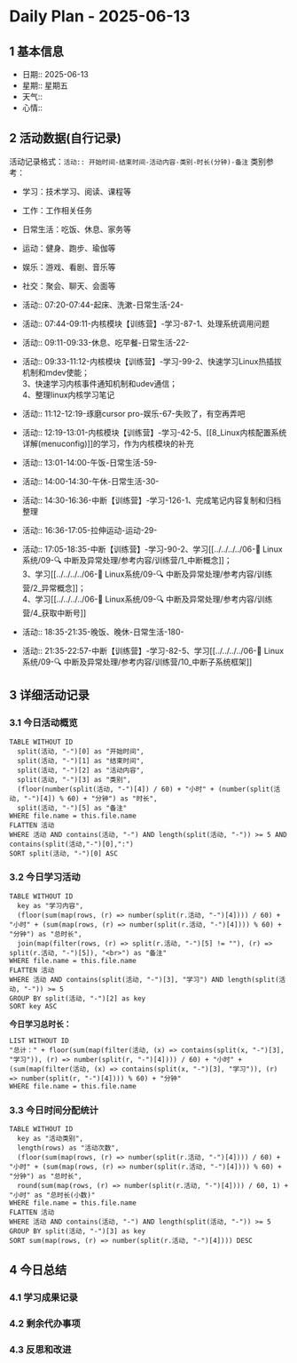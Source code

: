 # Daily Plan - 2025-06-13

## 1 基本信息

- 日期:: 2025-06-13
- 星期:: 星期五
- 天气::
- 心情::

## 2 活动数据(自行记录)
活动记录格式：`活动:: 开始时间-结束时间-活动内容-类别-时长(分钟)-备注`
类别参考：
- 学习：技术学习、阅读、课程等
- 工作：工作相关任务
- 日常生活：吃饭、休息、家务等
- 运动：健身、跑步、瑜伽等
- 娱乐：游戏、看剧、音乐等
- 社交：聚会、聊天、会面等

- 活动:: 07:20-07:44-起床、洗漱-日常生活-24-
- 活动:: 07:44-09:11-内核模块【训练营】-学习-87-1、处理系统调用问题
- 活动:: 09:11-09:33-休息、吃早餐-日常生活-22-
- 活动:: 09:33-11:12-内核模块【训练营】-学习-99-2、快速学习Linux热插拔机制和mdev使能；<br>3、快速学习内核事件通知机制和udev通信；<br>4、整理linux内核学习笔记
- 活动:: 11:12-12:19-琢磨cursor pro-娱乐-67-失败了，有空再弄吧
- 活动:: 12:19-13:01-内核模块【训练营】-学习-42-5、[[8_Linux内核配置系统详解(menuconfig)]]的学习，作为内核模块的补充
- 活动:: 13:01-14:00-午饭-日常生活-59-
- 活动:: 14:00-14:30-午休-日常生活-30-
- 活动:: 14:30-16:36-中断【训练营】-学习-126-1、完成笔记内容复制和归档整理
- 活动:: 16:36-17:05-拉伸运动-运动-29-
- 活动:: 17:05-18:35-中断【训练营】-学习-90-2、学习[[../../../../06-🐧 Linux系统/09-🔍 中断及异常处理/参考内容/训练营/1_中断概念]]；<br>3、学习[[../../../../06-🐧 Linux系统/09-🔍 中断及异常处理/参考内容/训练营/2_异常概念]]；<br>4、学习[[../../../../06-🐧 Linux系统/09-🔍 中断及异常处理/参考内容/训练营/4_获取中断号]]
- 活动:: 18:35-21:35-晚饭、晚休-日常生活-180-
- 活动:: 21:35-22:57-中断【训练营】-学习-82-5、学习[[../../../../06-🐧 Linux系统/09-🔍 中断及异常处理/参考内容/训练营/10_中断子系统框架]]


## 3 详细活动记录

### 3.1 今日活动概览

```dataview
TABLE WITHOUT ID
  split(活动, "-")[0] as "开始时间",
  split(活动, "-")[1] as "结束时间", 
  split(活动, "-")[2] as "活动内容",
  split(活动, "-")[3] as "类别",
  (floor(number(split(活动, "-")[4]) / 60) + "小时" + (number(split(活动, "-")[4]) % 60) + "分钟") as "时长",
  split(活动, "-")[5] as "备注"
WHERE file.name = this.file.name
FLATTEN 活动
WHERE 活动 AND contains(活动, "-") AND length(split(活动, "-")) >= 5 AND contains(split(活动,"-")[0],":")
SORT split(活动, "-")[0] ASC
```

### 3.2 今日学习活动

```dataview
TABLE WITHOUT ID
  key as "学习内容",
  (floor(sum(map(rows, (r) => number(split(r.活动, "-")[4]))) / 60) + "小时" + (sum(map(rows, (r) => number(split(r.活动, "-")[4]))) % 60) + "分钟") as "总时长",
  join(map(filter(rows, (r) => split(r.活动, "-")[5] != ""), (r) => split(r.活动, "-")[5]), "<br>") as "备注"
WHERE file.name = this.file.name
FLATTEN 活动
WHERE 活动 AND contains(split(活动, "-")[3], "学习") AND length(split(活动, "-")) >= 5
GROUP BY split(活动, "-")[2] as key
SORT key ASC

```

**今日学习总时长：**

```dataview
LIST WITHOUT ID
"总计：" + floor(sum(map(filter(活动, (x) => contains(split(x, "-")[3], "学习")), (r) => number(split(r, "-")[4]))) / 60) + "小时" + (sum(map(filter(活动, (x) => contains(split(x, "-")[3], "学习")), (r) => number(split(r, "-")[4]))) % 60) + "分钟"
WHERE file.name = this.file.name
```

### 3.3 今日时间分配统计

```dataview
TABLE WITHOUT ID
  key as "活动类别",
  length(rows) as "活动次数",
  (floor(sum(map(rows, (r) => number(split(r.活动, "-")[4]))) / 60) + "小时" + (sum(map(rows, (r) => number(split(r.活动, "-")[4]))) % 60) + "分钟") as "总时长",
  round(sum(map(rows, (r) => number(split(r.活动, "-")[4]))) / 60, 1) + "小时" as "总时长(小数)"
WHERE file.name = this.file.name
FLATTEN 活动
WHERE 活动 AND contains(活动, "-") AND length(split(活动, "-")) >= 5
GROUP BY split(活动, "-")[3] as key
SORT sum(map(rows, (r) => number(split(r.活动, "-")[4]))) DESC
```

## 4 今日总结

### 4.1 学习成果记录

### 4.2 剩余代办事项

### 4.3 反思和改进

